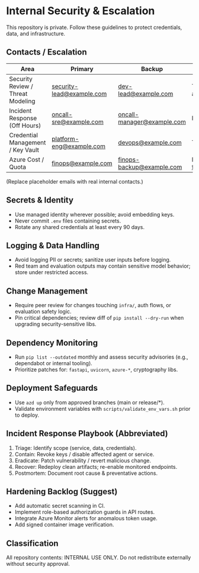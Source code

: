 # Internal Security & Escalation

This repository is private. Follow these guidelines to protect credentials, data, and infrastructure.

## Contacts / Escalation
| Area | Primary | Backup | Channel |
|------|---------|--------|---------|
| Security Review / Threat Modeling | security-lead@example.com | dev-lead@example.com | Teams: #sec-ai-agent |
| Incident Response (Off Hours) | oncall-sre@example.com | oncall-manager@example.com | Pager rotation |
| Credential Management / Key Vault | platform-eng@example.com | devops@example.com | Teams: #platform |
| Azure Cost / Quota | finops@example.com | finops-backup@example.com | Email DL: finops@example.com |

(Replace placeholder emails with real internal contacts.)

## Secrets & Identity
- Use managed identity wherever possible; avoid embedding keys.
- Never commit `.env` files containing secrets.
- Rotate any shared credentials at least every 90 days.

## Logging & Data Handling
- Avoid logging PII or secrets; sanitize user inputs before logging.
- Red team and evaluation outputs may contain sensitive model behavior; store under restricted access.

## Change Management
- Require peer review for changes touching `infra/`, auth flows, or evaluation safety logic.
- Pin critical dependencies; review diff of `pip install --dry-run` when upgrading security-sensitive libs.

## Dependency Monitoring
- Run `pip list --outdated` monthly and assess security advisories (e.g., dependabot or internal tooling).
- Prioritize patches for: `fastapi`, `uvicorn`, `azure-*`, cryptography libs.

## Deployment Safeguards
- Use `azd up` only from approved branches (main or release/*).
- Validate environment variables with `scripts/validate_env_vars.sh` prior to deploy.

## Incident Response Playbook (Abbreviated)
1. Triage: Identify scope (service, data, credentials).
2. Contain: Revoke keys / disable affected agent or service.
3. Eradicate: Patch vulnerability / revert malicious change.
4. Recover: Redeploy clean artifacts; re-enable monitored endpoints.
5. Postmortem: Document root cause & preventative actions.

## Hardening Backlog (Suggest)
- Add automatic secret scanning in CI.
- Implement role-based authorization guards in API routes.
- Integrate Azure Monitor alerts for anomalous token usage.
- Add signed container image verification.

## Classification
All repository contents: INTERNAL USE ONLY. Do not redistribute externally without security approval.
